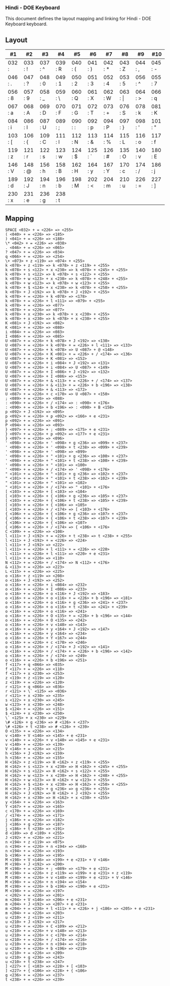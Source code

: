### Hindi - DOE Keyboard
This document defines the layout mapping and linking for Hindi - DOE Keyboard keyboard.

## Layout

|#1       |#2       |#3       |#4       |#5       |#6       |#7       |#8       |#9       |#10      |
|---------|---------|---------|---------|---------|---------|---------|---------|---------|---------|
| 032 :   | 033 : ! | 037 : ^ | 039 : R | 040 : ( | 041 : ) | 042 : * | 043 : Z | 044 : , | 045 : - |
| 046 : . | 047 : ? | 048 : 0 | 049 : 1 | 050 : 2 | 051 : 3 | 052 : 4 | 053 : 5 | 056 : ^ | 055 : 7 |
| 056 : 8 | 057 : 9 | 058 : _ | 059 : \ | 060 : Q | 061 : X | 062 : W | 063 : \| | 064 : > | 066 : q |
| 067 : a | 068 : A | 069 : D | 070 : F | 071 : G | 072 : T | 073 : + | 076 : S | 078 : k | 081 : K |
| 084 : i | 086 : I | 087 : U | 089 : ; | 090 : : | 092 : p | 094 : P | 097 : } | 098 : ' | 101 : " |
| 103 : [ | 106 : { | 109 : C | 111 : l | 112 : N | 113 : & | 114 : % | 115 : L | 116 : o | 117 : f |
| 119 : z | 121 : r | 122 : s | 123 : w | 124 : $ | 125 : \` | 126 : # | 135 : O | 140 : v | 180 : E |
| 146 : V | 148 : @ | 156 : h | 158 : B | 162 : H | 164 : y | 167 : Y | 170 : c | 174 : / | 186 : j |
| 189 : d | 192 : J | 194 : n | 196 : b | 198 : M | 202 : < | 204 : m | 210 : u | 226 : = | 227 : ] |
| 230 : x | 231 : e | 236 : g | 238 : t |

## Mapping

```
SPACE <032> + = <226> => <255>
( <040> + = <226> => <185>
) <041> + = <226> => <188>
\* <042> + = <226> => <038>
. <046> + = <226> => <065>
? <047> + = <226> => <034>
q <066> + = <226> => <254>
\+ <073> + z <119> => <074> + <255>
k <078> + z <119> => k <078> + z <119> + <255>
k <078> + s <122> + x <230> => k <078> + <245> + <255>
k <078> + s <122> => k <078> + s <122> + <255>
k <078> + w <123> + x <230> => k <078> + <248> + <255>
k <078> + w <123> => k <078> + w <123> + <255>
k <078> + $ <124> + x <230> => k <078> + <250> + <255>
k <078> + J <192> => k <078> + J <192> + <255>
k <078> + = <226> + k <078> => <178>
k <078> + = <226> + l <111> => <079> + <255>
k <078> + = <226> => <077>
k <078> + = <226> => <077>
k <078> + x <230> => k <078> + x <230> + <255>
k <078> + x <230> => k <078> + x <230> + <255>
K <081> + J <192> => <082>
K <081> + = <226> => <080>
i <084> + = <226> => <083>
I <086> + = <226> => <085>
U <087> + = <226> + k <078> + J <192> => <130>
U <087> + = <226> + k <078> + = <226> + l <111> => <133>
U <087> + = <226> + k <078> => U <087> + @ <148>
U <087> + = <226> + K <081> + = <226> + / <174> => <136>
U <087> + = <226> + K <081> => <152>
U <087> + = <226> + i <084> + J <192> => <131>
U <087> + = <226> + i <084> => U <087> + <149>
U <087> + = <226> + I <086> + J <192> => <132>
U <087> + = <226> + I <086> => <153>
U <087> + = <226> + & <113> + = <226> + / <174> => <137>
U <087> + = <226> + & <113> + = <226> + b <196> => <138>
U <087> + = <226> + & <113> => <172>
U <087> + = <226> + c <170> => U <087> + <150>
; <089> + = <226> => <088>
: <090> + = <226> + / <174> => : <090> + <176>
: <090> + = <226> + b <196> => : <090> + B <158>
p <092> + J <192> => <095>
p <092> + = <226> + p <092> => <166> + e <231>
p <092> + = <226> => <091>
P <094> + = <226> => <093>
} <097> + = <226> + ; <089> => <175> + e <231>
} <097> + = <226> + p <092> => <177> + e <231>
} <097> + = <226> => <096>
' <098> + = <226> + ' <098> + g <236> => <099> + <237>
' <098> + = <226> + ' <098> + t <238> => <099> + <239>
' <098> + = <226> + ' <098> => <099>
' <098> + = <226> + " <101> + g <236> => <100> + <237>
' <098> + = <226> + " <101> + t <238> => <100> + <239>
' <098> + = <226> + " <101> => <100>
' <098> + = <226> + / <174> => ' <098> + <176>
" <101> + = <226> + " <101> + g <236> => <102> + <237>
" <101> + = <226> + " <101> + t <238> => <102> + <239>
" <101> + = <226> + " <101> => <102>
" <101> + = <226> + / <174> => " <101> + <176>
[ <103> + = <226> + [ <103> => <104>
[ <103> + = <226> + { <106> + g <236> => <105> + <237>
[ <103> + = <226> + { <106> + t <238> => <105> + <239>
[ <103> + = <226> + { <106> => <105>
[ <103> + = <226> + / <174> => [ <103> + <176>
{ <106> + = <226> + { <106> + g <236> => <107> + <237>
{ <106> + = <226> + { <106> + t <238> => <107> + <239>
{ <106> + = <226> + { <106> => <107>
{ <106> + = <226> + / <174> => { <106> + <176>
C <109> + = <226> => <108>
l <111> + J <192> + = <226> + t <238> => t <238> + <255>
l <111> + J <192> + = <226> => <224>
l <111> + J <192> => <222>
l <111> + = <226> + l <111> + = <226> => <220>
l <111> + = <226> + l <111> => <220> + e <231>
l <111> + = <226> => <110>
N <112> + = <226> + / <174> => N <112> + <176>
& <113> + = <226> => <223>
L <115> + = <226> => <225>
o <116> + z <119> => <208>
o <116> + J <192> => <252>
o <116> + = <226> + i <084> => <232>
o <116> + = <226> + I <086> => <233>
o <116> + = <226> + o <116> + J <192> => <183>
o <116> + = <226> + o <116> + = <226> + b <196> => <181>
o <116> + = <226> + o <116> + g <236> => <241> + <237>
o <116> + = <226> + o <116> + t <238> => <241> + <239>
o <116> + = <226> + o <116> => <241>
o <116> + = <226> + O <135> + = <226> + b <196> => <144>
o <116> + = <226> + O <135> => <242>
o <116> + = <226> + v <140> => <143>
o <116> + = <226> + y <164> + J <192> => <147>
o <116> + = <226> + y <164> => <234>
o <116> + = <226> + Y <167> => <244>
o <116> + = <226> + c <170> => <246>
o <116> + = <226> + / <174> + J <192> => <141>
o <116> + = <226> + / <174> + = <226> + b <196> => <142>
o <116> + = <226> + / <174> => <249>
o <116> + = <226> + b <196> => <251>
f <117> + q <066> => <035>
f <117> + = <226> => <118>
f <117> + x <230> => <253>
z <119> + z <119> => <120>
z <119> + = <226> => <120>
r <121> + q <066> => <036>
r <121> + \` <125> => <036>
r <121> + x <230> => <235>
s <122> + x <230> => <245>
w <123> + x <230> => <248>
$ <124> + = <226> => <151>
$ <124> + x <230> => <250>
\` <125> + x <230> => <229>
\# <126> + g <236> => # <126> + <237>
\# <126> + t <238> => # <126> + <239>
O <135> + = <226> => <134>
v <140> + V <146> => <145> + e <231>
v <140> + = <226> + v <140> => <145> + e <231>
v <140> + = <226> => <139>
V <146> + = <226> => <215>
h <156> + J <192> => <159>
h <156> + = <226> => <155>
H <162> + z <119> => H <162> + z <119> + <255>
H <162> + s <122> + x <230> => H <162> + <245> + <255>
H <162> + s <122> => H <162> + s <122> + <255>
H <162> + w <123> + x <230> => H <162> + <248> + <255>
H <162> + w <123> => H <162> + w <123> + <255>
H <162> + $ <124> + x <230> => H <162> + <250> + <255>
H <162> + J <192> + g <236> => g <236> + <255>
H <162> + J <192> => H <162> + J <192> + <255>
H <162> + x <230> => H <162> + x <230> + <255>
y <164> + = <226> => <163>
Y <167> + = <226> => <165>
c <170> + = <226> => <169>
/ <174> + = <226> => <171>
j <186> + = <226> => <182>
j <186> + g <236> => <187>
j <186> + t <238> => <191>
d <189> => d <189> + <255>
J <192> + = <226> => <221>
n <194> + z <119> => <075>
n <194> + = <226> + n <194> => <168>
n <194> + = <226> => <193>
b <196> + = <226> => <195>
M <198> + V <146> => <199> + e <231> + V <146>
M <198> + J <192> => <200>
M <198> + = <226> + ; <089> => <179> + e <231>
M <198> + = <226> + z <119> => <199> + e <231> + z <119>
M <198> + = <226> + v <140> => <199> + e <231> + V <146>
M <198> + = <226> + n <194> => <154>
M <198> + = <226> + b <196> => <190> + e <231>
M <198> + = <226> => <197>
< <202> + = <226> => <201>
m <204> + V <146> => <206> + e <231>
m <204> + J <192> => <207> + e <231>
m <204> + = <226> + l <111> + = <226> + j <186> => <205> + e <231>
m <204> + = <226> => <203>
u <210> + z <119> => <211>
u <210> + J <192> => <217>
u <210> + = <226> + C <109> => <212>
u <210> + = <226> + v <140> => <213>
u <210> + = <226> + c <170> => <214>
u <210> + = <226> + / <174> => <216>
u <210> + = <226> + n <194> => <218>
u <210> + = <226> + b <196> => <219>
u <210> + = <226> => <209>
u <210> + g <236> => <243>
u <210> + t <238> => <247>
] <227> + [ <103> => <228> + [ <103>
] <227> + { <106> => <228> + { <106>
g <236> + = <226> => <237>
t <238> + = <226> => <239>
```
